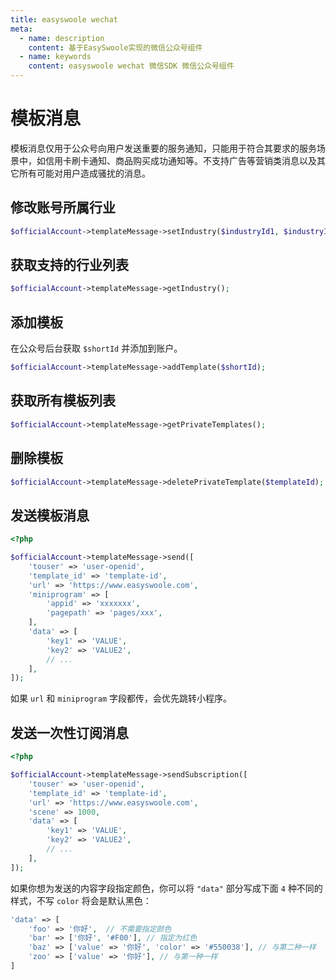 ```yaml
---
title: easyswoole wechat
meta:
  - name: description
    content: 基于EasySwoole实现的微信公众号组件
  - name: keywords
    content: easyswoole wechat 微信SDK 微信公众号组件
---
```


# 模板消息

模板消息仅用于公众号向用户发送重要的服务通知，只能用于符合其要求的服务场景中，如信用卡刷卡通知、商品购买成功通知等。不支持广告等营销类消息以及其它所有可能对用户造成骚扰的消息。

## 修改账号所属行业

```php
$officialAccount->templateMessage->setIndustry($industryId1, $industryId2);
```

## 获取支持的行业列表

```php
$officialAccount->templateMessage->getIndustry();
```

## 添加模板

在公众号后台获取 `$shortId` 并添加到账户。

```php
$officialAccount->templateMessage->addTemplate($shortId);
```

## 获取所有模板列表

```php
$officialAccount->templateMessage->getPrivateTemplates();
```

## 删除模板

```php
$officialAccount->templateMessage->deletePrivateTemplate($templateId);
```

## 发送模板消息

```php
<?php

$officialAccount->templateMessage->send([
    'touser' => 'user-openid',
    'template_id' => 'template-id',
    'url' => 'https://www.easyswoole.com',
    'miniprogram' => [
        'appid' => 'xxxxxxx',
        'pagepath' => 'pages/xxx',
    ],
    'data' => [
        'key1' => 'VALUE',
        'key2' => 'VALUE2',
        // ...
    ],
]);
```

如果 `url` 和 `miniprogram` 字段都传，会优先跳转小程序。

## 发送一次性订阅消息

```php
<?php

$officialAccount->templateMessage->sendSubscription([
    'touser' => 'user-openid',
    'template_id' => 'template-id',
    'url' => 'https://www.easyswoole.com',
    'scene' => 1000,
    'data' => [
        'key1' => 'VALUE',
        'key2' => 'VALUE2',
        // ...
    ],
]);
```    
    
如果你想为发送的内容字段指定颜色，你可以将 `"data"` 部分写成下面 `4` 种不同的样式，不写 `color` 将会是默认黑色：

```php
'data' => [
    'foo' => '你好',  // 不需要指定颜色
    'bar' => ['你好', '#F00'], // 指定为红色
    'baz' => ['value' => '你好', 'color' => '#550038'], // 与第二种一样
    'zoo' => ['value' => '你好'], // 与第一种一样
]
```